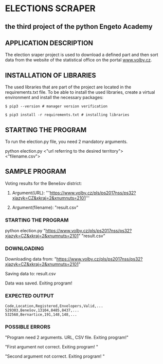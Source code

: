 # ELECTIONS SCRAPER
## the third project of the python Engeto Academy



## APPLICATION DESCRIPTION
The election sraper project is used to download a defined part and then sort data from the website of the statistical office on the portal www.volby.cz.

## INSTALLATION OF LIBRARIES
The used libraries that are part of the project are located in the requirements.txt file.
To be able to install the used libraries, create a virtual environment and install the necessary packages:


```
$ pip3 --version # manager version verification

$ pip3 install -r requirements.txt # installing libraries
```


## STARTING THE PROGRAM
To run the election.py file, you need 2 mandatory arguments.

python election.py <"url referring to the desired territory"> <"filename.csv">

## SAMPLE PROGRAM
Voting results for the Benešov district:

1. Argument(URL): '''https://www.volby.cz/pls/ps2017nss/ps32?xjazyk=CZ&xkraj=2&xnumnuts=2101'''

2. Argument(filename): "result.csv"

### STARTING THE PROGRAM
python election.py "https://www.volby.cz/pls/ps2017nss/ps32?xjazyk=CZ&xkraj=2&xnumnuts=2101" "result.csv"

### DOWNLOADING
Downloading data from: "https://www.volby.cz/pls/ps2017nss/ps32?xjazyk=CZ&xkraj=2&xnumnuts=2101"

Saving data to: result.csv

Data was saved. Exiting program!

### EXPECTED OUTPUT

```
Code,Location,Registered,Envelopers,Valid,...
529303,Benešov,13104,8485,8437,...
532568,Bernartice,191,148,148,...
```

### POSSIBLE ERRORS
"Program need 2 arguments. URL, CSV file. Exiting program!"

"First argument not correct. Exiting program! "

"Second argument not correct. Exiting program! "
